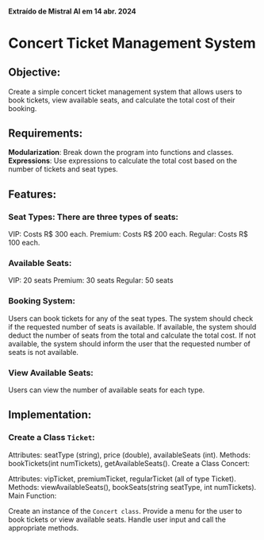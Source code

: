 #### Extraído de Mistral AI em 14 abr. 2024

# Concert Ticket Management System

## Objective:
Create a simple concert ticket management system that allows users to book tickets, view available seats, 
and calculate the total cost of their booking.

## Requirements:
**Modularization**: Break down the program into functions and classes.
**Expressions**: Use expressions to calculate the total cost based on the number of tickets and seat types.

## Features:

### Seat Types: There are three types of seats:

VIP: Costs R$ 300 each.
Premium: Costs R$ 200 each.
Regular: Costs R$ 100 each.

### Available Seats:

VIP: 20 seats
Premium: 30 seats
Regular: 50 seats

### Booking System:

Users can book tickets for any of the seat types.
The system should check if the requested number of seats is available.
If available, the system should deduct the number of seats from the total and calculate the total cost.
If not available, the system should inform the user that the requested number of seats is not available.

### View Available Seats:

Users can view the number of available seats for each type.

## Implementation:
### Create a Class ```Ticket```:

Attributes: seatType (string), price (double), availableSeats (int).
Methods: bookTickets(int numTickets), getAvailableSeats().
Create a Class Concert:

Attributes: vipTicket, premiumTicket, regularTicket (all of type Ticket).
Methods: viewAvailableSeats(), bookSeats(string seatType, int numTickets).
Main Function:

Create an instance of the ```Concert class```.
Provide a menu for the user to book tickets or view available seats.
Handle user input and call the appropriate methods.
